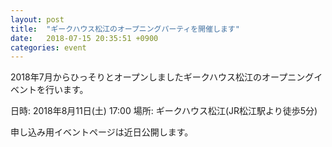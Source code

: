 ```yaml
---
layout: post
title:  "ギークハウス松江のオープニングパーティを開催します"
date:   2018-07-15 20:35:51 +0900
categories: event
---
```


2018年7月からひっそりとオープンしましたギークハウス松江のオープニングイベントを行います。

日時: 2018年8月11日(土) 17:00
場所: ギークハウス松江(JR松江駅より徒歩5分)

申し込み用イベントページは近日公開します。